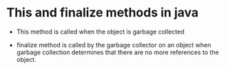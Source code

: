 # This and finalize methods in java
- This method is called when the object is garbage collected

- finalize method is called by the garbage collector on an object when garbage collection determines that there are no more references to the object.
